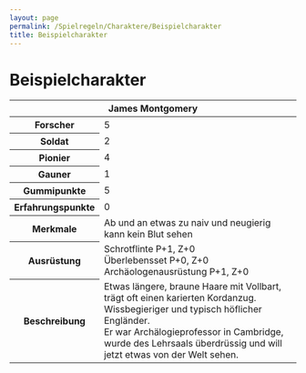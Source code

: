 ```yaml
---
layout: page
permalink: /Spielregeln/Charaktere/Beispielcharakter
title: Beispielcharakter
---
```


# Beispielcharakter

<table>
    <thead>
        <tr><th colspan="2">James Montgomery</th></tr>
    </thead>
    <tbody>
        <tr>
            <th>Forscher</th><td>5</td>
        </tr>
        <tr>
            <th>Soldat</th><td>2</td>
        </tr>
        <tr>
            <th>Pionier</th><td>4</td>
        </tr>
        <tr>
            <th>Gauner</th><td>1</td>
        </tr>
        <tr>
            <th>Gummipunkte</th><td>5</td>
        </tr>
        <tr>
            <th>Erfahrungspunkte</th><td>0</td>
        </tr>
        <tr>
            <th>Merkmale</th><td>Ab und an etwas zu naiv und neugierig<br/>kann kein Blut sehen</td>
        </tr>
        <tr>
            <th>Ausrüstung</th><td>Schrotflinte P+1, Z+0<br/>Überlebensset P+0, Z+0<br/>Archäologenausrüstung P+1, Z+0</td>
        </tr>
        <tr>
            <th>Beschreibung</th><td>Etwas längere, braune Haare mit Vollbart, trägt oft einen karierten Kordanzug.<br/>
        Wissbegieriger und typisch höflicher Engländer.<br/>
        Er war Archälogieprofessor in Cambridge, wurde des Lehrsaals überdrüssig und will jetzt etwas von der Welt sehen.</td>
        </tr>
    </tbody>
</table>

